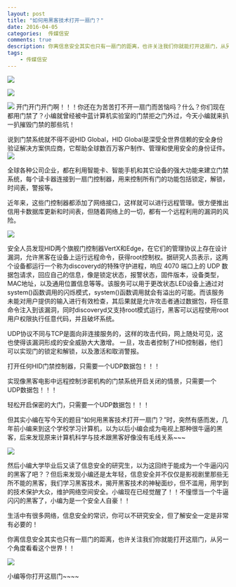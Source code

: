 ```yaml
---  
layout: post  
title: "如何用黑客技术打开一扇门？"
date: 2016-04-05
categories:  传媒信安     
comments: true
description: 你离信息安全其实也只有一扇门的距离，也许关注我们你就能打开这扇门，从另一个角度看看这个世界！！
tags:
    - 传媒信安
---  
```

![](http://127.0.0.1:4000//resources/images/zz1.jpg) 

![](http://127.0.0.1:4000//resources/images/zz2.jpg) 

![](http://127.0.0.1:4000//resources/images/zz3.jpg) 
开门开门开门啊！！！你还在为苦苦打不开一扇门而苦恼吗？什么？你们现在都用门禁了？小编就曾经被中蓝计算机实验室的门禁拒之门外过，今天小编就来扒一扒摧毁门禁的那些坑！

说到门禁系统就不得不说HID Global，HID Global是深受全世界信赖的安全身份验证解决方案供应商，它帮助全球数百万客户制作、管理和使用安全的身份证件。
![](http://127.0.0.1:4000//resources/images/zz4.png) 

全球各种公司企业，都在利用智能卡、智能手机和其它设备的强大功能来建立门禁系统，每个读卡器连接到一扇门控制器，用来控制所有门的功能包括锁定，解锁，时间表，警报等。

近年来，这些门控制器都添加了网络接口，这样就可以进行远程管理。很方便推出信用卡数据库更新和时间表，但随着网络上的一切，都有一个远程利用的漏洞的风险。

![](http://127.0.0.1:4000//resources/images/zz5.jpg) 

安全人员发现HID两个旗舰门控制器VertX和Edge，在它们的管理协议上存在设计漏洞，允许黑客在设备上运行远程命令，获得root控制权。据研究人员表示，这两个设备都运行一个称为discoveryd的特殊守护进程，响应 4070 端口上的 UDP 数据包请求，回应自己的信息，像是锁定状态，报警状态，固件版本，设备类型，MAC地址，以及通用位置信息等等。该服务可以用于更改状态LED设备上通过对system()函数调用的闪烁模式，system()函数调用就会有溢出的可能。而该服务未能对用户提供的输入进行有效检查，其后果就是允许攻击者通过数据包，将任意命令注入到该漏洞，同时discoveryd又支持root模式运行，黑客可以远程使用root用户权限执行任意代码，并且破坏系统。

UDP协议不同与TCP是面向非连接服务的，这样的攻击代码，网上随处可见，这也使得该漏洞形成的安全威胁大大激增。
一旦，攻击者控制了HID控制器，他们可以实现门的锁定和解锁，以及激活和取消警报。 


打开任何HID门禁控制器，只需要一个UDP数据包！！！

实现像黑客电影中远程控制涉密机构的门禁系统开启关闭的情景，只需要一个UDP数据包！！！

轻松开启保密的大门，只需要一个UDP数据包！！！


但其实小编在写今天的题目“如何用黑客技术打开一扇门？”时，突然有感而发，几年前小编来到这个学校学习计算机，以为以后小编会成为电视上那种很牛逼的黑客，后来发现原来计算机科学与技术跟黑客好像没有毛线关系~~~

![](http://127.0.0.1:4000//resources/images/zz6.png) 

然后小编大学毕业后又读了信息安全的研究生，以为这回终于能成为一个牛逼闪闪的黑客了吧？？但后来发现小编还是太年轻，信息安全并不仅仅是影视剧里那些无所不能的黑客，我们学习黑客技术，揭开黑客技术的神秘面纱，但不滥用，用学到的技术保护大众，维护网络空间安全。小编现在已经觉醒了！！不憧憬当一个牛逼闪闪的黑客了，小编为是一个安全人自豪！！

生活中有很多网络，信息安全的常识，你可以不研究安全，但了解安全一定是非常有必要的！

你离信息安全其实也只有一扇门的距离，也许关注我们你就能打开这扇门，从另一个角度看看这个世界！！

![](http://127.0.0.1:4000//resources/images/zz7.jpg) 


小编等你打开这扇门~~~~